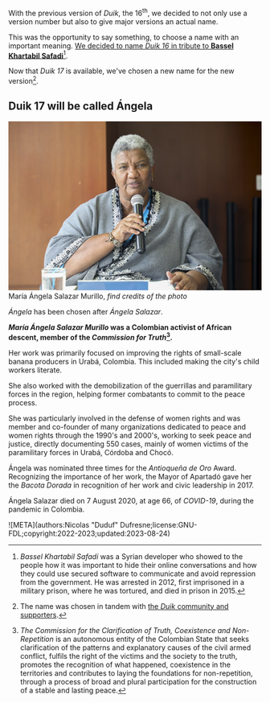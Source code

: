 With the previous version of *Duik*, the 16<sup>th</sup>, we decided to not only use a version number but also to give major versions an actual name.

This was the opportunity to say something, to choose a name with an important meaning. [We decided to name *Duik 16* in tribute to **Bassel Khartabil Safadi**](bassel.md)[^1].

Now that *Duik 17* is available, we've chosen a new name for the new version[^2].

## Duik 17 will be called Ángela

![*María Ángela Salazar Murillo*](img/angela.jpeg)  
María Ángela Salazar Murillo, *find credits of the photo*

*Ángela* has been chosen after *Ángela Salazar*.

__*María Ángela Salazar Murillo* was a Colombian activist of African descent, member of the *Commission for Truth*[^3].__

Her work was primarily focused on improving the rights of small-scale banana producers in Urabá, Colombia. This included making the city's child workers literate.

She also worked with the demobilization of the guerrillas and paramilitary forces in the region, helping former combatants to commit to the peace process.

She was particularly involved in the defense of women rights and was member and co-founder of many organizations dedicated to peace and women rights through the 1990's and 2000's, working to seek peace and justice, directly documenting 550 cases, mainly of women victims of the paramilitary forces in Urabá, Córdoba and Chocó.

Ángela was nominated three times for the *Antioqueña de Oro* Award. Recognizing the importance of her work, the Mayor of Apartadó gave her the *Bacota Dorada* in recognition of her work and civic leadership in 2017.

Ángela Salazar died on 7 August 2020, at age 66, of *COVID-19*, during the pandemic in Colombia.

[^1]: *Bassel Khartabil Safadi* was a Syrian developer who showed to the people how it was important to hide their online conversations and how they could use secured software to communicate and avoid repression from the government. He was arrested in 2012, first imprisoned in a military prison, where he was tortured, and died in prison in 2015.

[^2]: The name was chosen in tandem with [the *Duik* community and supporters](https://membership.rxlab.info).

[^3]: *The Commission for the Clarification of Truth, Coexistence and Non-Repetition* is an autonomous entity of the Colombian State that seeks clarification of the patterns and explanatory causes of the civil armed conflict, fulfils the right of the victims and the society to the truth, promotes the recognition of what happened, coexistence in the territories and contributes to laying the foundations for non-repetition, through a process of broad and plural participation for the construction of a stable and lasting peace.


![META](authors:Nicolas "Duduf" Dufresne;license:GNU-FDL;copyright:2022-2023;updated:2023-08-24)
